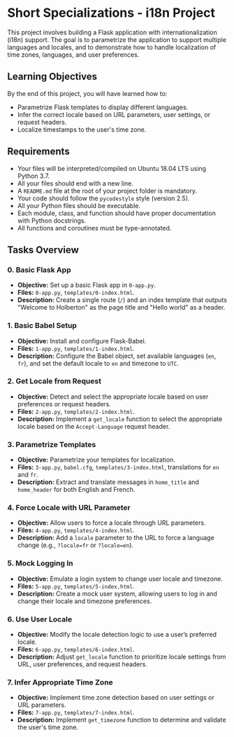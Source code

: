 # Short Specializations - i18n Project

This project involves building a Flask application with internationalization (i18n) support. The goal is to parametrize the application to support multiple languages and locales, and to demonstrate how to handle localization of time zones, languages, and user preferences.

## Learning Objectives
By the end of this project, you will have learned how to:
- Parametrize Flask templates to display different languages.
- Infer the correct locale based on URL parameters, user settings, or request headers.
- Localize timestamps to the user's time zone.

## Requirements
- Your files will be interpreted/compiled on Ubuntu 18.04 LTS using Python 3.7.
- All your files should end with a new line.
- A `README.md` file at the root of your project folder is mandatory.
- Your code should follow the `pycodestyle` style (version 2.5).
- All your Python files should be executable.
- Each module, class, and function should have proper documentation with Python docstrings.
- All functions and coroutines must be type-annotated.

## Tasks Overview

### 0. Basic Flask App
- **Objective:** Set up a basic Flask app in `0-app.py`.
- **Files:** `0-app.py`, `templates/0-index.html`.
- **Description:** Create a single route (`/`) and an index template that outputs "Welcome to Holberton" as the page title and "Hello world" as a header.

### 1. Basic Babel Setup
- **Objective:** Install and configure Flask-Babel.
- **Files:** `1-app.py`, `templates/1-index.html`.
- **Description:** Configure the Babel object, set available languages (`en`, `fr`), and set the default locale to `en` and timezone to `UTC`.

### 2. Get Locale from Request
- **Objective:** Detect and select the appropriate locale based on user preferences or request headers.
- **Files:** `2-app.py`, `templates/2-index.html`.
- **Description:** Implement a `get_locale` function to select the appropriate locale based on the `Accept-Language` request header.

### 3. Parametrize Templates
- **Objective:** Parametrize your templates for localization.
- **Files:** `3-app.py`, `babel.cfg`, `templates/3-index.html`, translations for `en` and `fr`.
- **Description:** Extract and translate messages in `home_title` and `home_header` for both English and French.

### 4. Force Locale with URL Parameter
- **Objective:** Allow users to force a locale through URL parameters.
- **Files:** `4-app.py`, `templates/4-index.html`.
- **Description:** Add a `locale` parameter to the URL to force a language change (e.g., `?locale=fr` or `?locale=en`).

### 5. Mock Logging In
- **Objective:** Emulate a login system to change user locale and timezone.
- **Files:** `5-app.py`, `templates/5-index.html`.
- **Description:** Create a mock user system, allowing users to log in and change their locale and timezone preferences.

### 6. Use User Locale
- **Objective:** Modify the locale detection logic to use a user’s preferred locale.
- **Files:** `6-app.py`, `templates/6-index.html`.
- **Description:** Adjust `get_locale` function to prioritize locale settings from URL, user preferences, and request headers.

### 7. Infer Appropriate Time Zone
- **Objective:** Implement time zone detection based on user settings or URL parameters.
- **Files:** `7-app.py`, `templates/7-index.html`.
- **Description:** Implement `get_timezone` function to determine and validate the user's time zone.
